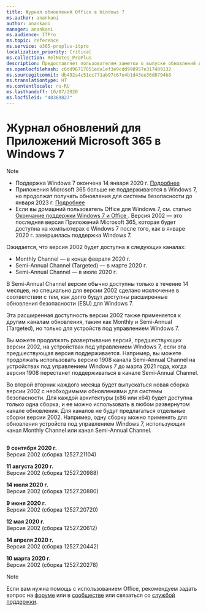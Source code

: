```yaml
---
title: Журнал обновлений Office в Windows 7
ms.author: anankani
author: anankani
manager: anankani
ms.audience: ITPro
ms.topic: reference
ms.service: o365-proplus-itpro
localization_priority: Critical
ms.collection: RelNotes_ProPlus
description: Предоставляет пользователям заметки о выпуске обновлений для Приложений Microsoft 365 в Windows 7
ms.openlocfilehash: c6dd96717051eda1ef3e9cdd998957e317409132
ms.sourcegitcommit: db492a4c51ec771ab97c67e4b1d43ee36d8794b8
ms.translationtype: HT
ms.contentlocale: ru-RU
ms.lasthandoff: 10/07/2020
ms.locfileid: "48369827"
---
```

# <a name="update-history-for-microsoft-365-apps-on-windows-7"></a>Журнал обновлений для Приложений Microsoft 365 в Windows 7 

 > [!NOTE]
>
>- Поддержка Windows 7 окончена 14 января 2020 г. [Подробнее](https://www.microsoft.com/microsoft-365/windows/end-of-windows-7-support?rtc=1)
>- Приложения Microsoft 365 больше не поддерживаются в Windows 7, но продолжат получать обновления для системы безопасности до января 2023 г. [Подробнее](https://docs.microsoft.com/DeployOffice/windows-7-support)
>- Если вы домашний пользователь Office для Windows 7, см. статью [Окончание поддержки Windows 7 и Office ](https://support.office.com/en-us/article/windows-7-end-of-support-and-office-78f20fab-b57b-44d7-8368-06a8493f3cb9?ui=en-US&rs=en-US&ad=US).
Версия 2002 — это последняя версия Приложений Microsoft 365, которая будет доступна на компьютерах с Windows 7 после того, как в январе 2020 г. завершилась поддержка Windows 7.  

Ожидается, что версия 2002 будет доступна в следующих каналах:
- Monthly Channel — в конце февраля 2020 г.
- Semi-Annual Channel (Targeted) — в марте 2020 г.
- Semi-Annual Channel — в июле 2020 г.

В Semi-Annual Channel версии обычно доступны только в течение 14 месяцев, но специально для версии 2002 сделано исключение в соответствии с тем, как долго будут доступны расширенные обновления безопасности (ESU) для Windows 7.

Эта расширенная доступность версии 2002 также применяется к другим каналам обновления, таким как Monthly и Semi-Annual (Targeted), но только для устройств под управлением Windows 7.

Вы можете продолжать развертывание версий, предшествующих версии 2002, на устройствах под управлением Windows 7, если эта предшествующая версия поддерживается. Например, вы можете продолжать использовать версию 1908 канала Semi-Annual Channel на устройствах под управлением Windows 7 до марта 2021 года, когда версия 1908 перестанет поддерживаться в канале Semi-Annual Channel.

Во второй вторник каждого месяца будет выпускаться новая сборка версии 2002 с необходимыми обновлениями для системы безопасности. Для каждой архитектуры (x86 или x64) будет доступна только одна сборка, и ее можно использовать в любом развернутом канале обновления. Для каналов не будут предлагаться отдельные сборки версии 2002. Например, одну сборку можно применять для обновления устройств под управлением Windows 7, использующих канал Monthly Channel или канал Semi-Annual Channel.

##

[//]: # (НЕ УДАЛЯТЬ)

**9 сентября 2020 г.**<br/>
Версия 2002 (сборка 12527.21104)<br/>

**11 августа 2020 г.**<br/>
Версия 2002 (сборка 12527.20988)<br/>

**14 июля 2020 г.**<br/>
Версия 2002 (сборка 12527.20880)<br/>

**9 июня 2020 г.**<br/>
Версия 2002 (сборка 12527.20720)<br/>

**12 мая 2020 г.**<br/>
Версия 2002 (сборка 12527.20612)<br/>

**14 апреля 2020 г.**<br/>
Версия 2002 (сборка 12527.20442)<br/>

**10 марта 2020 г.**<br/>
Версия 2002 (сборка 12527.20278)<br/>




> [!NOTE]
> Если вам нужна помощь с использованием Office, рекомендуем задать вопрос на [форуме](https://answers.microsoft.com/) или в [сообществе](https://techcommunity.microsoft.com/) или связаться со [службой поддержки](https://support.microsoft.com/contactus).
